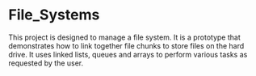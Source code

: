 # File_Systems
This project is designed to manage a file system. It is a prototype that demonstrates how to link together file chunks to store files on the hard drive. It uses linked lists, queues and arrays to perform various tasks as requested by the user.
